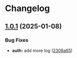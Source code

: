 # Changelog

## [1.0.1](https://github.com/singgihdwindaru/go-monorepo/compare/auth-v1.0.0...auth/v1.0.1) (2025-01-08)


### Bug Fixes

* **auth:** add more log ([2308a65](https://github.com/singgihdwindaru/go-monorepo/commit/2308a65d2c993d74cc9b755c151841945c82ad4a))
